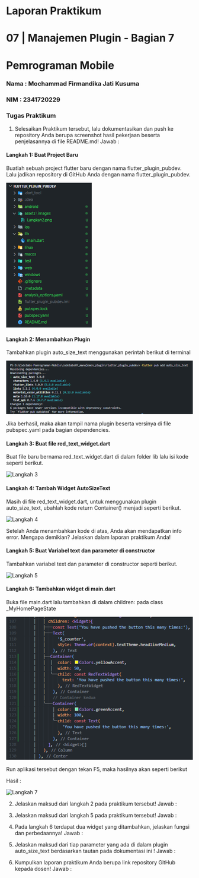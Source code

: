 # Laporan Praktikum

# 07 | Manajemen Plugin - Bagian 7

# Pemrograman Mobile

### Nama : Mochammad Firmandika Jati Kusuma

### NIM : 2341720229

### Tugas Praktikum
1. Selesaikan Praktikum tersebut, lalu dokumentasikan dan push ke repository Anda berupa screenshot hasil pekerjaan beserta penjelasannya di file README.md!
    Jawab : 

#### Langkah 1: Buat Project Baru
Buatlah sebuah project flutter baru dengan nama flutter_plugin_pubdev. Lalu jadikan repository di GitHub Anda dengan nama flutter_plugin_pubdev.

![Langkah 1](assets/images/Langkah1.png)

#### Langkah 2: Menambahkan Plugin
Tambahkan plugin auto_size_text menggunakan perintah berikut di terminal

![Langkah 2](assets/images/Langkah2.png)

Jika berhasil, maka akan tampil nama plugin beserta versinya di file pubspec.yaml pada bagian dependencies.

#### Langkah 3: Buat file red_text_widget.dart
Buat file baru bernama red_text_widget.dart di dalam folder lib lalu isi kode seperti berikut.

![Langkah 3](assets/images/TugasPraktikum2/Langkah3.PNG)

#### Langkah 4: Tambah Widget AutoSizeText
Masih di file red_text_widget.dart, untuk menggunakan plugin auto_size_text, ubahlah kode return Container() menjadi seperti berikut.

![Langkah 4](assets/images/TugasPraktikum2/Langkah4.PNG)

Setelah Anda menambahkan kode di atas, Anda akan mendapatkan info error. Mengapa demikian? Jelaskan dalam laporan praktikum Anda!

#### Langkah 5: Buat Variabel text dan parameter di constructor
Tambahkan variabel text dan parameter di constructor seperti berikut.

![Langkah 5](assets/images/TugasPraktikum2/Langkah5.PNG)

#### Langkah 6: Tambahkan widget di main.dart
Buka file main.dart lalu tambahkan di dalam children: pada class _MyHomePageState

![Langkah 6](assets/images/Langkah6.PNG)

Run aplikasi tersebut dengan tekan F5, maka hasilnya akan seperti berikut

Hasil :

![Langkah 7](assets/images/Langkah7.PNG)


2. Jelaskan maksud dari langkah 2 pada praktikum tersebut!
    Jawab :



3. Jelaskan maksud dari langkah 5 pada praktikum tersebut!
   Jawab :



4. Pada langkah 6 terdapat dua widget yang ditambahkan, jelaskan fungsi dan perbedaannya!
   Jawab :



5. Jelaskan maksud dari tiap parameter yang ada di dalam plugin auto_size_text berdasarkan tautan pada dokumentasi ini !
    Jawab :


6. Kumpulkan laporan praktikum Anda berupa link repository GitHub kepada dosen!
   Jawab :


